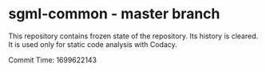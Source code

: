 # sgml-common - master branch

This repository contains frozen state of the repository.
Its history is cleared. It is used only for static code
analysis with Codacy.

Commit Time: 1699622143